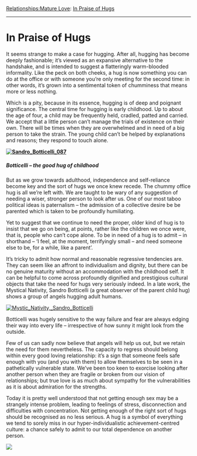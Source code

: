 [Relationships:](https://www.theschooloflife.com/thebookoflife/category/relationships/)[Mature Love](https://www.theschooloflife.com/thebookoflife/category/relationships/mature-love/): [In Praise of Hugs](https://www.theschooloflife.com/thebookoflife/in-praise-of-hugs/)

* * *

# In Praise of Hugs

It seems strange to make a case for hugging. After all, hugging has become deeply fashionable; it’s viewed as an expansive alternative to the handshake, and is intended to suggest a flatteringly warm-blooded informality. Like the peck on both cheeks, a hug is now something you can do at the office or with someone you’re only meeting for the second time: in other words, it’s grown into a sentimental token of chumminess that means more or less nothing.

Which is a pity, because in its essence, hugging is of deep and poignant significance. The central time for hugging is early childhood. Up to about the age of four, a child may be frequently held, cradled, patted and carried. We accept that a little person can’t manage the trials of existence on their own. There will be times when they are overwhelmed and in need of a big person to take the strain. The young child can’t be helped by explanations and reasons; they respond to touch alone. &nbsp;

**[![Sandro_Botticelli_087](https://www.theschooloflife.com/thebookoflife/wp-content/uploads/2016/03/Sandro_Botticelli_087.jpg)](http://www.thebookoflife.org/wp-content/uploads/2016/03/Sandro_Botticelli_087.jpg)**

##### Botticelli – the good hug of childhood

But as we grow towards adulthood, independence and self-reliance become key and the sort of hugs we once knew recede. The chummy office hug is all we’re left with. We are taught to be wary of any suggestion of needing a wiser, stronger person to look after us. One of our most taboo political ideas is paternalism – the admission of a collective desire be be parented which is taken to be profoundly humiliating.

Yet to suggest that we continue to need the proper, older kind of hug is to insist that we go on being, at points, rather like the children we once were, that is, people who can’t cope alone. To be in need of a hug is to admit – in shorthand – ‘I feel, at the moment, terrifyingly small – and need someone else to be, for a while, like a parent’.

It’s tricky to admit how normal and reasonable regressive tendencies are. They can seem like an affront to individualism and dignity, but there can be no genuine maturity without an accommodation with the childhood self. It can be helpful to come across profoundly dignified and prestigious cultural objects that take the need for hugs very seriously indeed. In a late work, the Mystical Nativity, Sandro Botticelli (a great observer of the parent child hug) shows a group of angels hugging adult humans.

[![Mystic_Nativity,_Sandro_Botticelli](https://www.theschooloflife.com/thebookoflife/wp-content/uploads/2016/03/Mystic_Nativity_Sandro_Botticelli.jpg)](http://www.thebookoflife.org/wp-content/uploads/2016/03/Mystic_Nativity_Sandro_Botticelli.jpg)

Botticelli was hugely sensitive to the way failure and fear are always edging their way into every life – irrespective of how sunny it might look from the outside.

Few of us can sadly now believe that angels will help us out, but we retain the need for them nevertheless. The capacity to regress should belong within every good loving relationship: it’s a sign that someone feels safe enough with you (and you with them) to allow themselves to be seen in a pathetically vulnerable state. We’ve been too keen to exorcise looking after another person when they are fragile or broken from our vision of relationships; but true love is as much about sympathy for the vulnerabilities as it is about admiration for the strengths.

Today it is pretty well understood that not getting enough sex may be a strangely intense problem, leading to feelings of stress, disconnection and difficulties with concentration. Not getting enough of the right sort of hugs should be recognised as no less serious. A hug is a symbol of everything we tend to sorely miss in our hyper-individualistic achievement-centred culture: a chance safely to admit to our total dependence on another person.

[![](https://img.youtube.com/vi/84Ly_9Lv4p4/0.jpg)](https://www.youtube.com/embed/84Ly_9Lv4p4 '')
